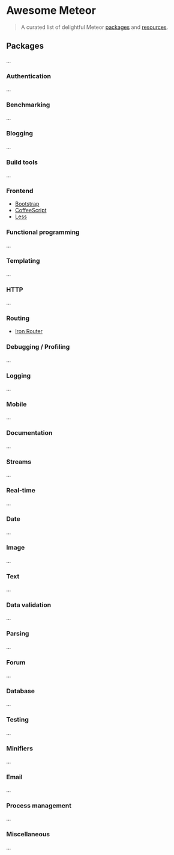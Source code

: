 # Awesome Meteor

> A curated list of delightful Meteor [packages](#packages) and [resources](#resources).


## Packages

...


### Authentication

...


### Benchmarking

...


### Blogging

...


### Build tools

...


### Frontend

- [Bootstrap](https://atmospherejs.com/meteor/bootstrap)
- [CoffeeScript](https://atmospherejs.com/meteor/coffeescript)
- [Less](https://atmospherejs.com/meteor/less)


### Functional programming

...


### Templating

...


### HTTP

...


### Routing

- [Iron Router](https://atmospherejs.com/iron/router)


### Debugging / Profiling

...


### Logging

...


### Mobile

...


### Documentation

...


### Streams

...


### Real-time

...


### Date

...


### Image

...


### Text

...


### Data validation

...


### Parsing

...


### Forum

...


### Database

...


### Testing

...


### Minifiers

...


### Email

...


### Process management

...


### Miscellaneous

...
